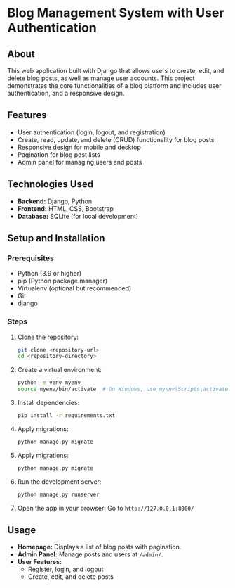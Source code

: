 # Blog Management System with User Authentication

## About 
This web application built with Django that allows users to create, edit, and delete blog posts, as well as manage user accounts. This project demonstrates the core functionalities of a blog platform and includes user authentication, and a responsive design.

## Features
- User authentication (login, logout, and registration)
- Create, read, update, and delete (CRUD) functionality for blog posts
- Responsive design for mobile and desktop
- Pagination for blog post lists
- Admin panel for managing users and posts

## Technologies Used
- **Backend:** Django, Python
- **Frontend:** HTML, CSS, Bootstrap
- **Database:** SQLite (for local development)

## Setup and Installation

### Prerequisites
- Python (3.9 or higher)
- pip (Python package manager)
- Virtualenv (optional but recommended)
- Git
- django

### Steps
1. Clone the repository:
   ```bash
   git clone <repository-url>
   cd <repository-directory>
   ```

2. Create a virtual environment:
   ```bash
   python -m venv myenv
   source myenv/bin/activate  # On Windows, use myenv\Scripts\activate
   ```

3. Install dependencies:
   ```bash
   pip install -r requirements.txt
   ```

4. Apply migrations:
   ```bash
   python manage.py migrate


4. Apply migrations:
   ```bash
   python manage.py migrate
   ```

5. Run the development server:
   ```bash
   python manage.py runserver
   ```

6. Open the app in your browser:
   Go to `http://127.0.0.1:8000/`

## Usage
- **Homepage:** Displays a list of blog posts with pagination.
- **Admin Panel:** Manage posts and users at `/admin/`.
- **User Features:**
  - Register, login, and logout
  - Create, edit, and delete posts

